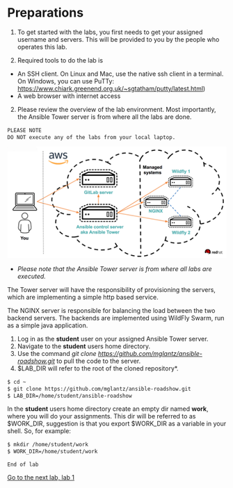 # Preparations

1. To get started with the labs, you first needs to get your assigned username and servers. This will be provided to you by the people who operates this lab.

2. Required tools to do the lab is
* An SSH client. On Linux and Mac, use the native ssh client in a terminal. On Windows, you can use PuTTy: https://www.chiark.greenend.org.uk/~sgtatham/putty/latest.html)
* A web browser with internet access

2. Please review the overview of the lab environment. Most importantly, the Ansible Tower server is from where all the labs are done.
```
PLEASE NOTE
DO NOT execute any of the labs from your local laptop.
```

![Overview of lab environment](../../content/images/overview.png)

* _Please note that the Ansible Tower server is from where all labs are executed._

The Tower server will have the responsibility of provisioning the servers, which are implementing a simple http based service.

The NGINX server is responsible for balancing the load between the two backend servers. The backends are implemented using WildFly Swarm, run as a simple java application.

1. Log in as the **student** user on your assigned Ansible Tower server.
2. Navigate to the **student** users home directory.
3. Use the command *git clone https://github.com/mglantz/ansible-roadshow.git* to pull the code to the server.
4. $LAB_DIR will refer to the root of the cloned repository*.
```
$ cd ~
$ git clone https://github.com/mglantz/ansible-roadshow.git
$ LAB_DIR=/home/student/ansible-roadshow
```

In the **student** users home directory create an empty dir named **work**, where you will do your assignments. This dir will be referred to as $WORK_DIR, suggestion is that you export $WORK_DIR as a variable in your shell. So, for example:
```
$ mkdir /home/student/work
$ WORK_DIR=/home/student/work
```

```
End of lab
```
[Go to the next lab, lab 1](../lab-1/README.md)
